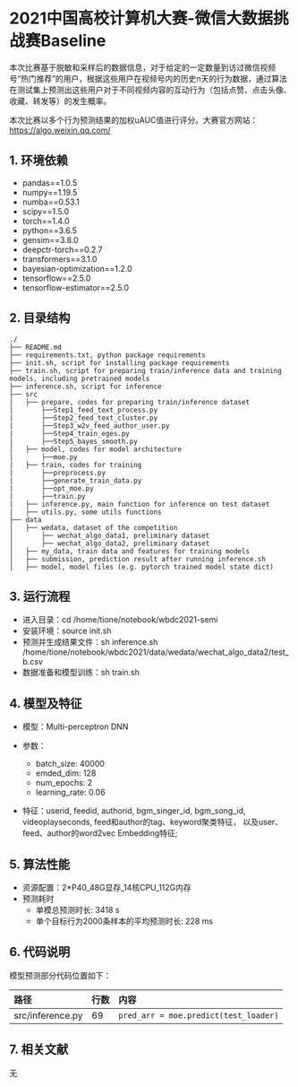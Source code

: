 # **2021中国高校计算机大赛-微信大数据挑战赛Baseline**

本次比赛基于脱敏和采样后的数据信息，对于给定的一定数量到访过微信视频号“热门推荐”的用户，根据这些用户在视频号内的历史n天的行为数据，通过算法在测试集上预测出这些用户对于不同视频内容的互动行为（包括点赞、点击头像、收藏、转发等）的发生概率。 

本次比赛以多个行为预测结果的加权uAUC值进行评分。大赛官方网站：https://algo.weixin.qq.com/

## **1. 环境依赖**
- pandas==1.0.5
- numpy==1.19.5
- numba==0.53.1
- scipy==1.5.0
- torch==1.4.0
- python==3.6.5
- gensim==3.8.0
- deepctr-torch==0.2.7
- transformers==3.1.0
- bayesian-optimization==1.2.0
- tensorflow==2.5.0
- tensorflow-estimator==2.5.0

## **2. 目录结构**


```
./
├── README.md
├── requirements.txt, python package requirements 
├── init.sh, script for installing package requirements
├── train.sh, script for preparing train/inference data and training models, including pretrained models
├── inference.sh, script for inference 
├── src
│   ├── prepare, codes for preparing train/inference dataset
|       ├──Step1_feed_text_process.py
|       ├──Step2_feed_text_cluster.py
|       ├──Step3_w2v_feed_author_user.py
|       ├──Step4_train_eges.py
|       ├──Step5_bayes_smooth.py
│   ├── model, codes for model architecture
|       ├──moe.py  
|   ├── train, codes for training
|       ├──preprocess.py
|       ├──generate_train_data.py 
|       ├──opt_moe.py
|       ├──train.py
|   ├── inference.py, main function for inference on test dataset
|   ├── utils.py, some utils functions
├── data
│   ├── wedata, dataset of the competition
│       ├── wechat_algo_data1, preliminary dataset
│       ├── wechat_algo_data2, preliminary dataset
│   ├── my_data, train data and features for training models
│   ├── submission, prediction result after running inference.sh
│   ├── model, model files (e.g. pytorch trained model state dict)

```

## **3. 运行流程**
- 进入目录：cd /home/tione/notebook/wbdc2021-semi
- 安装环境：source init.sh
- 预测并生成结果文件：sh inference.sh /home/tione/notebook/wbdc2021/data/wedata/wechat_algo_data2/test_b.csv
- 数据准备和模型训练：sh train.sh

## **4. 模型及特征**
- 模型：Multi-perceptron DNN
- 参数：
    - batch_size: 40000
    - emded_dim: 128
    - num_epochs: 2
    - learning_rate: 0.06
    
- 特征：userid, feedid, authorid, bgm_singer_id, bgm_song_id, videoplayseconds, feed和author的tag、keyword聚类特征，
      以及user、feed、author的word2vec Embedding特征;


## **5. 算法性能**
- 资源配置：2*P40_48G显存_14核CPU_112G内存
- 预测耗时
    - 单模总预测时长: 3418 s
    - 单个目标行为2000条样本的平均预测时长: 228 ms


## **6. 代码说明**
模型预测部分代码位置如下：

| 路径 | 行数 | 内容 |
| :--- | :--- | :--- |
| src/inference.py | 69 | `pred_arr = moe.predict(test_loader)`|

## **7. 相关文献**
无
